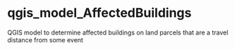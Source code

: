 # qgis_model_AffectedBuildings
QGIS model to determine affected buildings on land parcels that are a travel distance from some event
